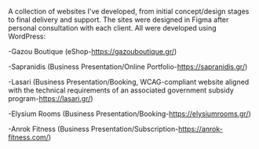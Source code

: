 A collection of websites I've developed, from initial concept/design stages to final delivery and support. The sites were designed in Figma after personal consultation with each client. All were developed using WordPress:

-Gazou Boutique (eShop-https://gazouboutique.gr/)

-Sapranidis (Business Presentation/Online Portfolio-https://sapranidis.gr/)

-Lasari (Business Presentation/Booking, WCAG-compliant website aligned with the technical requirements of an associated government subsidy program-https://lasari.gr/)

-Elysium Rooms (Business Presentation/Booking-https://elysiumrooms.gr/)

-Anrok Fitness (Business Presentation/Subscription-https://anrok-fitness.com/)
